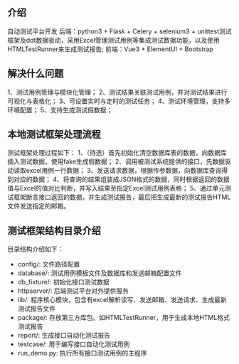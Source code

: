 ﻿##  介绍
自动测试平台开发
后端：python3 + Flask + Celery + selenium3 + unittest测试框架及ddt数据驱动，采用Excel管理测试用例等集成测试数据功能，以及使用HTMLTestRunner来生成测试报告;
前端：Vue3 + ElementUI + Bootstrap


## 解决什么问题
1、测试用例管理与模块化管理；
2、测试结果关联测试用例，并对测试结果进行可视化与表格化；
3、可设置实时与定时的测试任务；
4、测试环境管理，支持多环境配置；
5、支持生成测试假数据；


## 本地测试框架处理流程
测试框架处理过程如下：
1、（待选）首先初始化清空数据库表的数据，向数据库插入测试数据，使用fake生成假数据；
2、调用被测试系统提供的接口，先数据驱动读取excel用例一行数据；
3、发送请求数据，根据传参数据，向数据库查询得到对应的数据；
4、将查询的结果组装成JSON格式的数据，同时根据返回的数据值与Excel的值对比判断，并写入结果至指定Excel测试用例表格；
5、通过单元测试框架断言接口返回的数据，并生成测试报告，最后把生成最新的测试报告HTML文件发送指定的邮箱。

## 测试框架结构目录介绍
目录结构介绍如下：
* config/:                 文件路径配置
* database/:               测试用例模板文件及数据库和发送邮箱配置文件
* db_fixture/:             初始化接口测试数据
* httpserver/:             后端测试平台对外提供服务
* lib/:                    程序核心模块，包含有excel解析读写、发送邮箱、发送请求、生成最新测试报告文件
* package/:                存放第三方库包。如HTMLTestRunner，用于生成本地HTML格式测试报告
* report/:                 生成接口自动化测试报告
* testcase/:               用于编写接口自动化测试用例
* run_demo.py:             执行所有接口测试用例的主程序

